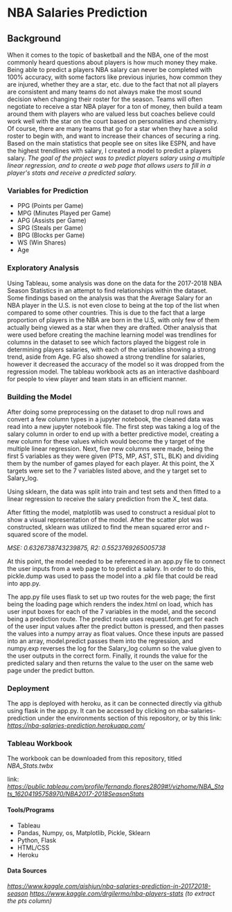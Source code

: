 # NBA Salaries Prediction
## Background

When it comes to the topic of basketball and the NBA, one of the most commonly heard questions about players is how much money they make. Being able to predict a players NBA salary can never be completed with 100% accuracy, with some factors like previous injuries, how common they are injured, whether they are a star, etc. due to the fact that not all players are consistent and many teams do not always make the most sound decision when changing their roster for the season. Teams will often negotiate to receive a star NBA player for a ton of money, then build a team around them with players who are valued less but coaches believe could work well with the star on the court based on personalities and chemistry. Of course, there are many teams that go for a star when they have a solid roster to begin with, and want to increase their chances of securing a ring. Based on the main statistics that people see on sites like ESPN, and have the highest trendlines with salary, I created a model to predict a players salary. *The goal of the project was to predict players salary using a multiple linear regression, and to create a web page that allows users to fill in a player's stats and receive a predicted salary.*

### Variables for Prediction

- PPG (Points per Game)
- MPG (Minutes Played per Game)
- APG (Assists per Game)
- SPG (Steals per Game)
- BPG (Blocks per Game)
- WS (Win Shares)
- Age

### Exploratory Analysis

Using Tableau, some analysis was done on the data for the 2017-2018 NBA Season Statistics in an attempt to find relationships within the dataset. Some findings based on the analysis was that the Average Salary for an NBA player in the U.S. is not even close to being at the top of the list when compared to some other countries. This is due to the fact that a large proportion of players in the NBA are born in the U.S, with only few of them actually being viewed as a star when they are drafted. Other analysis that were used before creating the machine learning model was trendlines for columns in the dataset to see which factors played the biggest role in determining players salaries, with each of the variables showing a strong trend, aside from Age. FG also showed a strong trendline for salaries, however it decreased the accuracy of the model so it was dropped from the regression model. The tableau workbook acts as an interactive dashboard for people to view player and team stats in an efficient manner.

### Building the Model

After doing some preprocessing on the dataset to drop null rows and convert a few column types in a jupyter notebook, the cleaned data was read into a new jupyter notebook file. The first step was taking a log of the salary column in order to end up with a better predictive model, creating a new column for these values which would become the y target of the multiple linear regression. Next, five new columns were made, being the first 5 variables as they were given (PTS, MP, AST, STL, BLK) and dividing them by the number of games played for each player. At this point, the X targets were set to the 7 variables listed above, and the y target set to Salary_log. 

Using sklearn, the data was split into train and test sets and then fitted to a linear regression to receive the salary prediction from the X_ test data.

After fitting the model, matplotlib was used to construct a residual plot to show a visual representation of the model. After the scatter plot was constructed, sklearn was utilized to find the mean squared error and r-squared score of the model.

*MSE: 0.6326738743239875, R2: 0.5523769265005738*

At this point, the model needed to be referenced in an app.py file to connect the user inputs from a web page to to predict a salary. In order to do this, pickle.dump was used to pass the model into a .pkl file that could be read into app.py.

The app.py file uses flask to set up two routes for the web page; the first being the loading page which renders the index.html on load, which has user input boxes for each of the 7 variables in the model, and the second being a prediction route. The predict route uses request.form.get for each of the user input values after the predict button is pressed, and then passes the values into a numpy array as float values. Once these inputs are passed into an array, model.predict passes them into the regression, and numpy.exp reverses the log for the Salary_log column so the value given to the user outputs in the correct form. Finally, it rounds the value for the predicted salary and then returns the value to the user on the same web page under the predict button.

### Deployment

The app is deployed with heroku, as it can be connected directly via github using flask in the app.py.
It can be accessed by clicking on nba-salaries-prediction under the environments section of this repository, or by this link: *https://nba-salaries-prediction.herokuapp.com/*

### Tableau Workbook

The workbook can be downloaded from this repository, titled *NBA_Stats.twbx*

link: *https://public.tableau.com/profile/fernando.flores2809#!/vizhome/NBA_Stats_16204195758970/NBA2017-2018SeasonStats*

#### Tools/Programs

- Tableau
- Pandas, Numpy, os, Matplotlib, Pickle, Sklearn
- Python, Flask
- HTML/CSS
- Heroku

#### Data Sources

*https://www.kaggle.com/aishjun/nba-salaries-prediction-in-20172018-season*
*https://www.kaggle.com/drgilermo/nba-players-stats (to extract the pts column)*

